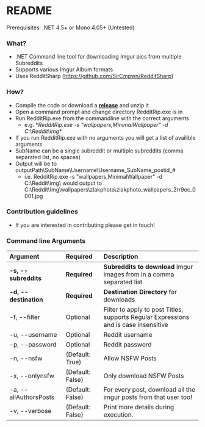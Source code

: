 # README #

Prerequisites: .NET 4.5+ or Mono 4.05+ (Untested)

### What? ###

* .NET Command line tool for downloading Imgur pics from multiple Subreddits
* Supports various Imgur Album formats
* Uses RedditSharp (https://github.com/SirCmpwn/RedditSharp)

### How? ###

* Compile the code or download a [**release**](https://github.com/W1R3D-Code/RedditRip/releases) and unzip it
* Open a command prompt and change directory RedditRip.exe is in
* Run RedditRip.exe from the commandline with the correct arguments
  * e.g. **RedditRip.exe -s "wallpapers,MinimalWallpaper" -d C:\Reddit\img\**
* If you run RedditRip.exe with no arguments you will get a list of availible arguments
* SubName can be a single subreddit or multiple subreddits (comma separated list, no spaces)
* Output will be to outputPath\SubName\Username\Username_SubName_postid_#
  * i.e. RedditRip.exe -s "wallpapers,MinimalWallpaper" -d C:\Reddit\img\ would output to C:\Reddit\Img\wallpapers\zlakphoto\zlakphoto_wallpapers_2rr9ec_0001.jpg


### Contribution guidelines ###

* If you are interested in contributing please get in touch!

### Command line Arguments ###

|Argument|Required|Description
|:-------|:-------|:---------|
|**-s, --subreddits**		|**Required**	|**Subreddits to download** Imgur images from in a comma separated list|
|**-d, --destination**		|**Required**	|**Destination Directory** for downloads|
|-f, --filter |Optional |Filter to apply to post Titles, supports Regular Expressions and is case insensitive|
|-u, --username			|Optional	|Reddit username|
|-p, --password			|Optional	|Reddit password|
|-n, --nsfw				|(Default: True) |	Allow NSFW Posts|
|-x, --onlynsfw			|(Default: False)|	Only download NSFW Posts|
|-a, --allAuthorsPosts  |(Default: False)|	For every post, download all the imgur posts from that user too!|
|-v, --verbose  		|(Default: False)|	Print more details during execution.|
